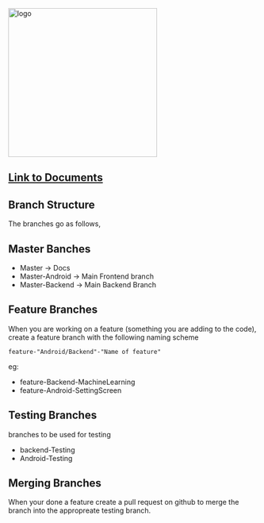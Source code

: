 <img src="https://github.com/AdamCassidy/GreenThumb/blob/master/resources/logo.png" alt="logo" width="300"/>  

## [Link to Documents](https://aarone314.github.io/CP317-Project-Green-Thumb/)

## Branch Structure

The branches go as follows,

## Master Banches

* Master -> Docs
* Master-Android -> Main Frontend branch
* Master-Backend -> Main Backend Branch

## Feature Branches

When you are working on a feature (something you are adding to the code), create a feature branch with the following naming scheme

`feature-"Android/Backend"-"Name of feature"`

eg:
 * feature-Backend-MachineLearning
 * feature-Android-SettingScreen
   
## Testing Branches

branches to be used for testing

* backend-Testing
* Android-Testing

## Merging Branches

When your done a feature create a pull request on github to merge the branch into the appropreate testing branch.
